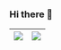 ### Hi there 👋

 <img align="center" src="https://github-readme-stats.vercel.app/api?username=nihilityer&show_icons=true&include_all_commits=true&theme=solarized-light&hide_border=true"/> | <img align="center" src="https://github-readme-stats.vercel.app/api/top-langs/?username=nihilityer&layout=compact&theme=solarized-light&hide_border=true" /> |
| ------------------------------------------------------------ | ------------------------------------------------------------ |

<!--
**nihilityer/nihilityer** is a ✨ _special_ ✨ repository because its `README.md` (this file) appears on your GitHub profile.

Here are some ideas to get you started:

- 🔭 I’m currently working on ...
- 🌱 I’m currently learning ...
- 👯 I’m looking to collaborate on ...
- 🤔 I’m looking for help with ...
- 💬 Ask me about ...
- 📫 How to reach me: ...
- 😄 Pronouns: ...
- ⚡ Fun fact: ...
-->
